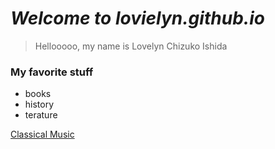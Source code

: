 # *Welcome to lovielyn.github.io*

> Hellooooo, my name is Lovelyn Chizuko Ishida

### My favorite stuff
- books
- history
- terature

[Classical Music](https://www.youtube.com/watch?v=uQpmIm4I1dw)
